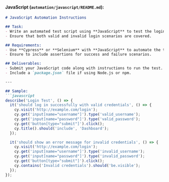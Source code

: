 #### **JavaScript (`automation/javascript/README.md`):**

```markdown
# JavaScript Automation Instructions

## Task:
- Write an automated test script using **JavaScript** to test the login functionality of a web-based application.
- Ensure that both valid and invalid login scenarios are covered.

## Requirements:
- Use **Cypress** or **Selenium** with **JavaScript** to automate the test.
- Ensure to include assertions for success and failure scenarios.

## Deliverables:
- Submit your JavaScript code along with instructions to run the test.
- Include a `package.json` file if using Node.js or npm.

---

## Sample:
```javascript
describe('Login Test', () => {
  it('should log in successfully with valid credentials', () => {
    cy.visit('http://example.com/login');
    cy.get('input[name="username"]').type('valid_username');
    cy.get('input[name="password"]').type('valid_password');
    cy.get('button[type="submit"]').click();
    cy.title().should('include', 'Dashboard');
  });

  it('should show an error message for invalid credentials', () => {
    cy.visit('http://example.com/login');
    cy.get('input[name="username"]').type('invalid_username');
    cy.get('input[name="password"]').type('invalid_password');
    cy.get('button[type="submit"]').click();
    cy.contains('Invalid credentials').should('be.visible');
  });
});
